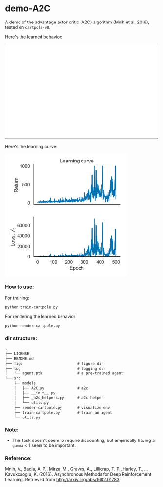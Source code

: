 # demo-A2C

A demo of the advantage actor critic (A2C) algorithm (Mnih et al. 2016), tested on `cartpole-v0`. 

Here's the learned behavior: 

<img src="https://github.com/qihongl/demo-advantage-actor-critic/blob/master/figs/render.gif" width=500>

Here's the learning curve: 

<img src="https://github.com/qihongl/demo-advantage-actor-critic/blob/master/figs/lc.png" width=400>


### How to use: 

For training: 
```
python train-cartpole.py
```

For rendering the learned behavior:
```
python render-cartpole.py
```

### dir structure: 
```
.
├── LICENSE
├── README.md
├── figs                         # figure dir
├── log                          # logging dir 
│   └── agent.pth                # a pre-trained agent
└── src
    ├── models
    │   ├── A2C.py               # a2c
    │   ├── __init__.py
    │   ├── _a2c_helpers.py      # a2c helper 
    │   └── utils.py
    ├── render-cartpole.py       # visualize env 
    ├── train-cartpole.py        # train an agent
    └── utils.py

```

### Note: 

- This task doesn't seem to require discounting, but empirically having a `gamma` < 1 seem to be important.

### Reference: 

Mnih, V., Badia, A. P., Mirza, M., Graves, A., Lillicrap, T. P., Harley, T., … Kavukcuoglu, K. (2016). Asynchronous Methods for Deep Reinforcement Learning. Retrieved from http://arxiv.org/abs/1602.01783

